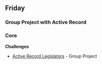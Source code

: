 ## Friday
### Group Project with Active Record

### Core

**Challenges**

- [Active Record Legislators](../../exercises/active-record-legislators-challenge) - Group Project
